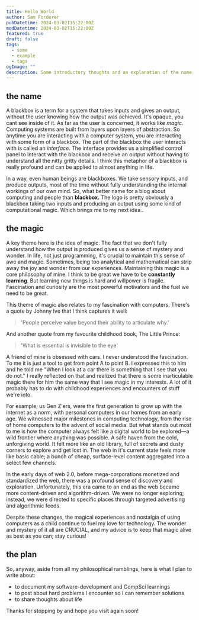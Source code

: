 ```yaml
---
title: Hello World
author: Sam Forderer
pubDatetime: 2024-03-02T15:22:00Z
modDatetime: 2024-03-02T15:22:00Z
featured: true
draft: false
tags:
  - some
  - example
  - tags
ogImage: ""
description: Some introductory thoughts and an explanation of the name, blackbox. 
---
```


## the name
A blackbox is a term for a system that takes inputs and gives an output, without the user knowing how the output was achieved. It's opaque, you cant see inside of it. As far as the user is concerned, it works like *magic*. Computing systems are built from layers upon layers of abstraction. So anytime you are interacting with a computer system, you are interacting with some form of a blackbox. The part of the blackbox the user interacts with is called an *interface*. The interface provides us a simplified control panel to interact with the blackbox and receive an output without having to understand all the nitty gritty details. I think this metaphor of a blackbox is really profound and can be applied to almost anything in life. 

In a way, even human beings are blackboxes. We take sensory inputs, and produce outputs, most of the time without fully understanding the internal workings of our own mind. So, what better name for a blog about computing and people than **blackbox.** The logo is pretty obviously a blackbox taking two inputs and producing an output using some kind of computational magic. Which brings me to my next idea..
## the magic
A key theme here is the idea of magic. The fact that we don't fully understand how the output is produced gives us a sense of mystery and wonder. In life, not just programming, it's crucial to maintain this sense of awe and magic. Sometimes, being too analytical and mathematical can strip away the joy and wonder from our experiences. Maintaining this magic is a core philosophy of mine. I think to be great we have to be **constantly learning**. But learning new things is hard and willpower is fragile. Fascination and curiosity are the most powerful motivators and the fuel we need to be great.  

This theme of magic also relates to my fascination with computers. There's a quote by Johnny Ive that I think captures it well:

> 'People perceive value beyond their ability to articulate why.' 

And another quote from my favourite childhood book, The Little Prince: 

> 'What is essential is invisible to the eye'

A friend of mine is obsessed with cars. I never understood the fascination. To me it is just a tool to get from point A to point B. I expressed this to him and he told me "When I look at a car there is something that I see that you do not." I really reflected on that and realized that there is some inarticulable magic there for him the same way that I see magic in my interests. A lot of it probably has to do with childhood experiences and encounters of stuff we're into.

For example, us Gen Z'ers, were the first generation to grow up with the internet as a norm, with personal computers in our homes from an early age. We witnessed major milestones in computing technology, from the rise of home computers to the advent of social media. But what stands out most to me is how the computer always felt like a digital world to be explored—a wild frontier where anything was possible. A safe haven from the cold, unforgiving world. It felt more like an old library, full of secrets and dusty corners to explore and get lost in. The web in it's current state feels more like basic cable; a bunch of cheap, surface-level content aggregated into a select few channels. 

In the early days of web 2.0, before mega-corporations monetized and standardized the web, there was a profound sense of discovery and exploration. Unfortunately, this era came to an end as the web became more content-driven and algorithm-driven. We were no longer exploring; instead, we were directed to specific places through targeted advertising and algorithmic feeds.

Despite these changes, the magical experiences and nostalgia of using computers as a child continue to fuel my love for technology. The wonder and mystery of it all are CRUCIAL, and my advice is to keep that magic alive as best as you can; stay curious!
## the plan 
So, anyway, aside from all my philosophical ramblings, here is what I plan to write about:
- to document my software-development and CompSci learnings
- to post about hard problems I encounter so I can remember solutions 
- to share thoughts about life

Thanks for stopping by and hope you visit again soon!